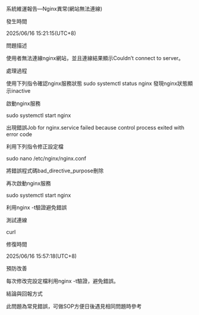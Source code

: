 系統維運報告—Nginx異常(網站無法連線)

發生時間

2025/06/16 15:21:15(UTC+8)

問題描述

使用者無法連線nginx網站，並且連線結果顯示Couldn’t connect to server。

處理過程

使用下列指令確認nginx服務狀態
sudo systemctl status nginx
發現nginx狀態顯示inactive

啟動nginx服務

sudo systemctl start nginx

出現錯誤Job for nginx.service failed because control process exited with error code

利用下列指令修正設定檔

sudo nano /etc/nginx/nginx.conf

將錯誤程式碼bad_directive_purpose刪除

再次啟動nginx服務

sudo systemctl start nginx

利用nginx -t驗證避免錯誤

測試連線

curl 

修復時間

2025/06/16 15:57:18(UTC+8)

預防改善

每次修改完設定檔利用nginx -t驗證，避免錯誤。

結論與回報方式

此問題為常見錯誤，可做SOP方便日後遇見相同問題時參考